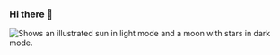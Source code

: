 ### Hi there 👋

<picture>
  <img alt="Shows an illustrated sun in light mode and a moon with stars in dark mode." src="https://ericstephan/ericstephan/images/winter2.jpg">
</picture>

<!--
**ericstephan/ericstephan** is a ✨ _special_ ✨ repository because its `README.md` (this file) appears on your GitHub profile.

Here are some ideas to get you started:

- 🔭 I’m currently working on ...
- 🌱 I’m currently learning ...
- 👯 I’m looking to collaborate on ...
- 🤔 I’m looking for help with ...
- 💬 Ask me about ...
- 📫 How to reach me: ...
- 😄 Pronouns: ...
- ⚡ Fun fact: ...
-->
